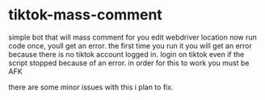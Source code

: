 # tiktok-mass-comment
simple bot that will mass comment for you
edit webdriver location
now run code once, youll get an error. the first time you run it you will get an error because there is no tiktok account logged  in.
login on tiktok even if the script stopped because of an error. 
in order for this to work you must be AFK

there are some minor issues with this i plan to fix.
